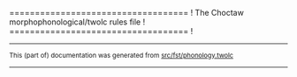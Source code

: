 =================================== !
The Choctaw morphophonological/twolc rules file !
=================================== !

* * *

<small>This (part of) documentation was generated from [src/fst/phonology.twolc](https://github.com/giellalt/lang-cho/blob/main/src/fst/phonology.twolc)</small>

---

